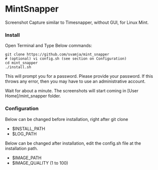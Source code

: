 # MintSnapper

Screenshot Capture similar to Timesnapper, without GUI, for Linux Mint.

### Install

Open Terminal and Type Below commands:

    git clone https://github.com/svamja/mint_snapper
    # (optional) vi config.sh (see section on Configuration)
    cd mint_snapper
    ./install.sh

This will prompt you for a password. Please provide your password.
If this throws any error, then you may have to use an administrative account.

Wait for about a minute. The screenshots will start coming in [User Home]/mint_snapper folder.

### Configuration

Below can be changed before installation, right after git clone

* $INSTALL_PATH
* $LOG_PATH

Below can be changed after installation, edit the config.sh file at the installation path.

* $IMAGE_PATH
* $IMAGE_QUALITY (1 to 100)

